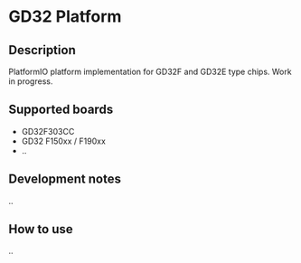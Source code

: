 # GD32 Platform

## Description

PlatformIO platform implementation for GD32F and GD32E type chips. Work in progress.

## Supported boards

* GD32F303CC
* GD32 F150xx / F190xx 
* ..

## Development notes
..
## How to use
..